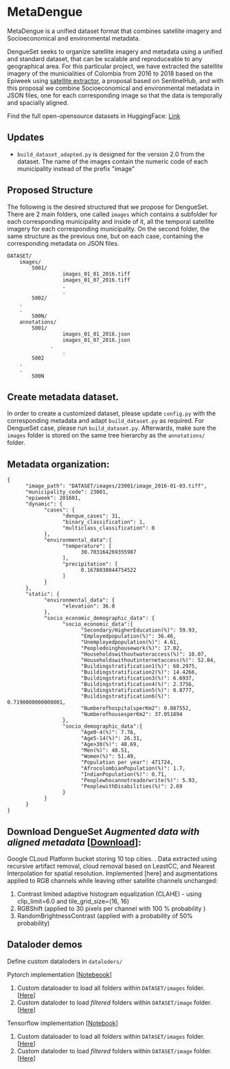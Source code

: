 # MetaDengue

MetaDengue is a unified dataset format that combines satellite imagery and Socioeconomical and environmental metadata.

DengueSet seeks to organize satellite imagery and metadata using a unified and standard dataset, that can be scalable and reproduceable to any geographical area. For this particular project, we have extracted the satellite imagery of the municialities of Colombia from 2016 to 2018 based on the Epiweek using [satellite extractor](https://github.com/sebasmos/satellite.extractor), a proposal based on SentinelHub, and with this proposal we combine Socioeconomical and environmental metadata in JSON files, one for each corresponding image so that the data is temporally and spacially aligned. 

Find the full open-opensource datasets in HuggingFace: [Link](https://huggingface.co/MITCriticalData)

## Updates

* `build_dataset_adapted.py` is designed for the version 2.0 from the dataset. The name of the images contain the numeric code of each municipality instead of the prefix "image" 

## Proposed Structure 

The following is the desired structured that we propose for DengueSet. There are 2 main folders, one called `images` which contains a subfolder for each corresponding municipality and inside of it, all the temporal satellite imagery for each corresponding municipality. On the second folder, the same structure as the previous one, but on each case, containing the corresponding metadata on JSON files.

```
DATASET/ 
	images/
		5001/
                  images_01_01_2016.tiff
                  images_01_07_2016.tiff
                  .
                  .
		5002/
    .
    .
		500N/
	annotations/
		5001/
                  images_01_01_2016.json
                  images_01_07_2016.json
		      .
                  .
		5002
    .
    .
		500N
```


## Create metadata dataset.

In order to create a customized dataset, please update `config.py` with the corresponding metadata and adapt `build_dataset.py` as required. For DengueSet case, please run `build_dataset.py`. Afterwards, make sure the `images` folder is stored on the same tree hierarchy as the `annotations/` folder.


## Metadata organization: 

```
{
      "image_path": "DATASET/images/23001/image_2016-01-03.tiff",
      "municipality_code": 23001,
      "epiweek": 201601,
      "dynamic": {
            "cases": {
                  "dengue_cases": 31,
                  "binary_classification": 1,
                  "multiclass_classification": 0
            },
            "environmental_data":{
                  "temperature": [
                        30.703164269355987
                  ],
                  "precipitation": [
                        0.1678038044754522
                  ]
            }
      },
      "static": {
            "environmental_data": {
                  "elevation": 36.0
            },
            "socio_economic_demographic_data": {
                  "socio_economic_data":{
                        "Secondary/HigherEducation(%)": 59.93,
                        "Employedpopulation(%)": 36.46,
                        "Unemployedpopulation(%)": 4.61,
                        "Peopledoinghousework(%)": 17.02,
                        "Householdswithoutwateraccess(%)": 10.07,
                        "Householdswithoutinternetaccess(%)": 52.84,
                        "Buildingstratification1(%)": 60.2975,
                        "Buildingstratification2(%)": 14.4266,
                        "Buildingstratification3(%)": 6.6937,
                        "Buildingstratification4(%)": 2.3756,
                        "Buildingstratification5(%)": 0.8777,
                        "Buildingstratification6(%)": 0.7190000000000001,
                        "NumberofhospitalsperKm2": 0.087552,
                        "NumberofhousesperKm2": 37.051894
                  },
                  "socio_demographic_data":{
                        "Age0-4(%)": 7.76,
                        "Age5-14(%)": 26.31,
                        "Age>30(%)": 48.69,
                        "Men(%)": 48.51,
                        "Women(%)": 51.49,
                        "Population per year": 471724,
                        "AfrocolombianPopulation(%)": 1.7,
                        "IndianPopulation(%)": 0.71,
                        "Peoplewhocannotreadorwrite(%)": 5.93,
                        "PeoplewithDisabilities(%)": 2.69
                  }
            }
      }
}
```

## Download DengueSet *Augmented data with aligned metadata* [[Download](https://console.cloud.google.com/storage/browser/colombia_sebasmos/DATASET_augmented/DATASET_augmented_v1/annotations/23001?pageState=(%22StorageObjectListTable%22:(%22f%22:%22%255B%255D%22))&project=mit-hst-dengue&prefix=&forceOnObjectsSortingFiltering=false)]:
Google CLoud Platform bucket storing 10 top cities. . Data extracted using recursive artifact removal, cloud removal based on LeastCC, and Nearest Interpolation for spatial resolution. Implemented [here] and augmentations applied to RGB channels while leaving other satellite channels unchanged:
 
1. Contrast limited adaptive histogram equalization (CLAHE) - using  clip_limit=6.0 and  tile_grid_size=(16, 16)
1. RGBShift (applied to 30 pixels per channel with 100 % probability )
1. RandomBrightnessContrast (applied with a probability of 50% probability)

## Dataloder demos

Define custom dataloders in `dataloders/`

Pytorch implementation [[Notebeook](https://github.com/sebasmos/MetaDengue/blob/main/PytorchDataloders%20demo.ipynb)]

1. Custom dataloader to load all folders within `DATASET/images` folder. [[Here](https://github.com/sebasmos/MetaDengue/blob/main/dataloaders/vanilla_dataloader.py)] 
1. Custom dataloder to load *filtered* folders within `DATASET/image` folder. [[Here](https://github.com/sebasmos/MetaDengue/blob/main/dataloaders/filtered_dataloader.py)]
      

Tensorflow implementation [[Notebook](https://github.com/sebasmos/MetaDengue/blob/main/TensorFlowDataloders%20demo.ipynb)] 
1. Custom dataloader to load all folders within `DATASET/images` folder. [[Here](https://github.com/sebasmos/MetaDengue/blob/main/dataloaders/tfvanilla_dataloader.py)]
1. Custom dataloder to load *filtered* folders within `DATASET/image` folder. [[Here](https://github.com/sebasmos/MetaDengue/blob/main/dataloaders/tffiltered_dataloader.py)]
